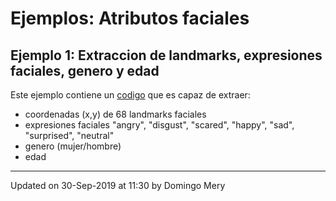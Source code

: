 # Ejemplos: Atributos faciales

## Ejemplo 1: Extraccion de landmarks, expresiones faciales, genero y edad
Este ejemplo contiene un [codigo](https://github.com/domingomery/vision/blob/master/clases/Cap03_DeepLearning/python/attributes/main_attributes.py) que es capaz de extraer:
* coordenadas (x,y) de 68 landmarks faciales
* expresiones faciales "angry", "disgust", "scared", "happy", "sad", "surprised", "neutral"
* genero (mujer/hombre)
* edad
---


Updated on 30-Sep-2019 at 11:30 by Domingo Mery
